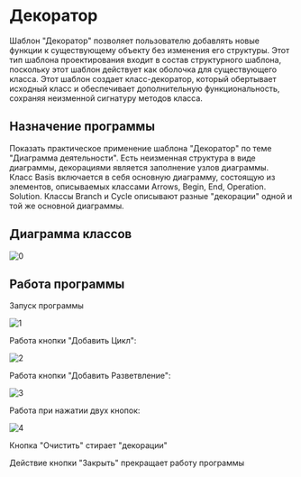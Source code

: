 # Декоратор
Шаблон "Декоратор" позволяет пользователю добавлять новые функции к существующему объекту без изменения его структуры. Этот тип шаблона проектирования входит в состав структурного шаблона, поскольку этот шаблон действует как оболочка для существующего класса.
Этот шаблон создает класс-декоратор, который обертывает исходный класс и обеспечивает дополнительную функциональность, сохраняя неизменной сигнатуру методов класса.
## Назначение программы
Показать практическое применение шаблона "Декоратор" по теме "Диаграмма деятельности". Есть неизменная структура в виде диаграммы, декорациями является заполнение узлов диаграммы.
Класс Basis включается в себя основную диаграмму, состоящую из элементов, описываемых классами Arrows, Begin, End, Operation. Solution.
Классы Branch и Cycle описывают разные "декорации" одной и той же основной диаграммы.
## Диаграмма классов

![0](https://user-images.githubusercontent.com/85245803/121802076-6be55980-cc43-11eb-9764-31b72e026335.png)

## Работа программы

Запуск программы

![1](https://user-images.githubusercontent.com/85245803/121802085-79024880-cc43-11eb-8466-f73d4fd9aae7.png)

Работа кнопки "Добавить Цикл":

![2](https://user-images.githubusercontent.com/85245803/121802107-9b946180-cc43-11eb-9eaf-ee8bb2ec39f0.png)

Работа кнопки "Добавить Разветвление":

![3](https://user-images.githubusercontent.com/85245803/121802109-a0f1ac00-cc43-11eb-938e-03e373d19e14.png)

Работа при нажатии двух кнопок:

![4](https://user-images.githubusercontent.com/85245803/121802113-a818ba00-cc43-11eb-945d-a66f956f07b2.png)

Кнопка "Очистить" стирает "декорации"

Действие кнопки "Закрыть" прекращает работу программы
